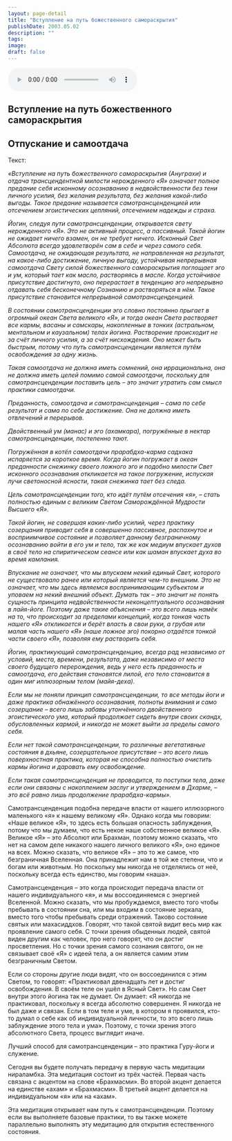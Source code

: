 ```yaml
---
layout: page-detail
title: "Вступление на путь божественного самораскрытия"
publishDate: 2003.05.02
description: ""
tags:
image:
draft: false
---
```


<audio title="2003.05.02 - Вступление на путь божественного самораскрытия.mp3" src="https://filer-api.advayta.org/v1.0/public/files/74172" controls=""></audio>

## **Вступление на путь божественного самораскрытия**
## **Отпускание и самоотдача**
 Текст:

_«Вступление на путь божественного самораскрытия (Ануграхи) и отдача трансцендентной милости нерожденного «Я» означает полное предание себя исконному осознаванию в недвойственности без тени личного усилия, без желания результата, без желания какой-либо выгоды. Такое предание называется самотрансценденцией или отсечением эгоистических цепляний, отсечением надежды и страха._ 

_Йогин, следуя пути самотрансценденции, открывается свету нерожденного «Я». Это не активный процесс, а пассивный. Такой йогин не ожидает ничего взамен, он не требует ничего. Исконный Свет Абсолюта всегда удовлетворён сам в себе и через самого себя. Самоотдача, не ожидающая результата, не направленная на результат, на какое-либо достижение, личную выгоду, устойчивая непрерывная самоотдача Свету силой божественного самораскрытия поглощает эго и ум, который тает как масло, растворяясь в масле. Когда устойчивое присутствие достигнуто, оно перерастает в тенденцию эго непрерывно отдавать себя бесконечному Сознанию и растворяться в нём. Такое присутствие становится непрерывной самотрансценденцией._ 

  
_В состоянии самотрансценденции эго словно постоянно прыгает в огромный океан Света великого «Я», и тогда океан Света растворяет все кармы, васаны и самскары, накопленные в тонких (астральном, ментальном и каузальном) телах йогина. Растворение происходит не за счёт личного усилия, а за счёт нисхождения. Оно может быть быстрым, потому что путь самотрансценденции является путём освобождения за одну жизнь._ 

  
_Такая самоотдача не должна иметь сомнений, она иррациональна, она не должна иметь целей помимо самой самоотдачи, поскольку для самотрансценденции поставить цель – это значит утратить сам смысл практики самоотдачи._ 

 _Преданность, самоотдача и самотрансценденция – сама по себе результат и сама по себе достижение. Она не должна иметь отвлечений и перерывов._ 

 _Двойственный ум (манас) и эго (ахамкара), погружённые в нектар самотрансценденции, постепенно тают._ 

 _Погружённая в котёл самоотдачи прарабдха-карма садхака испаряется за короткое время. Когда йогин погружает в океан преданности снежинку своего ложного эго и подобно милости Свет исконного осознавания откликается на такое погружение, испуская лучи светоносной ясности, такая снежинка тает без следа._ 

 _Цель самотрансценденции того, кто идёт путём отсечения «я», – стать полностью единым с великим Светом Саморождённой Мудрости Высшего «Я»._ 

  
_Такой йогин, не совершая каких-либо усилий, через практику созерцания приводит себя в совершенно пассивное, распахнутое и восприимчивое состояние и позволяет данному безграничному осознаванию войти в его ум и тело, так же как медиум впускает духов в своё тело на спиритическом сеансе или как шаман впускает духа во время камлания._ 

  
_Впускание не означает, что мы впускаем некий единый Свет, которого не существовало ранее или который является чем-то внешним. Это не означает, что мы здесь являемся воспринимающим субъектом и уповаем на некий внешний объект. Думать так – это значит не понять сущность принципа недвойственности неконцептуального осознавания в лайя-йоге. Поэтому даже такие объяснения – это всего лишь намёк на то, что происходит за пределами концепций, когда тонкая часть нашего «Я» откликается и берёт власть в свои руки, а грубая или малая часть нашего «Я» (наше ложное эго) покорно отдаётся тонкой части своего «Я», позволяя ему растворить себя._ 

  
 _Йогин, практикующий самотрансценденцию, всегда рад независимо от условий, места, времени, результата, даже независимо от места своего будущего перерождения, ведь у него есть преданность и самоотдача, его действия становятся лилой, его тело становится в один миг иллюзорным телом (майя-деха)._ 

  
 _Если мы не поняли принцип самотрансценденции, то все методы йоги и даже практика обнажённого осознавания, полноты внимания и само созерцание – всего лишь забавы утончённого двойственного эгоистического ума, который продолжает сидеть внутри своих скандх, обусловленных кармой, и никогда не может выйти за пределы самого себя._ 

  
 _Если нет такой самотрансценденции, то различные вегетативные состояния в дхьяне, созерцательное присутствие – это всего лишь поверхностная практика, которая не способна полностью очистить кармы йогина и даровать ему освобождение._ 

  
 _Если такая самотрансценденция не проводится, то поступки тела, даже если они связаны с накоплением заслуг и утверждением в Дхарме, – это всё равно лишь продолжение прарабдха-кармы»._ 

  
 Самотрансценденция подобна передаче власти от нашего иллюзорного маленького «я» к нашему великому «Я». Однако когда мы говорим: «Наше великое «Я», то здесь есть большая опасность заблуждения, потому что мы думаем, что есть некое наше собственное великое «Я». Великое «Я» – это Абсолют или Брахман, поэтому можно сказать, что нет на самом деле никакого нашего личного великого «Я», оно единое на всех. Можно сказать, что великое «Я» – это то же самое, что безграничная Вселенная. Она принадлежит нам в той же степени, что и богам или животным. Но поскольку мы никогда не отделялись от неё, поскольку всегда есть единство, мы говорим «наша».

  
 Самотрансценденция – это когда происходит передача власти от нашего индивидуального «я», и мы воссоединяемся с энергией Вселенной. Можно сказать, что мы пробуждаемся, вместо того чтобы пребывать в состоянии сна, или мы входим в состояние зеркала, вместо того чтобы пребывать среди отражений. Таково состояние святых или махасиддхов. Говорят, что такой святой видит весь мир как проявление самого себя. С точки зрения обыденных людей, святой виден другим как человек, про него говорят, что он достиг просветления. Но с точки зрения самого сознания святого, он не связывает своё «Я» с идеей тела, а он является самим этим безграничным Светом.

  
 Если со стороны другие люди видят, что он воссоединился с этим Светом, то говорят: «Практиковал двенадцать лет и достиг освобождения. В своём теле он ушёл в Ясный Свет». Но сам Свет внутри этого йогина так не думает. Он думает: «Я никогда не практиковал, поскольку я всегда абсолютно совершенен. Я никогда не был даже и связан. Если в том теле и уме, в котором я проявился, кто-то думал о себе как об индивидуальной личности, то это всего лишь заблуждение этого тела и ума». Поэтому, с точки зрения этого абсолютного Света, процесс выглядит иначе.

  
 Лучший способ для самотрансценденции – это практика Гуру-йоги и служение.

  
 Сегодня вы будете получать передачу в первую часть медитации нираламбха. Эта медитация состоит из трёх частей. Первая часть связана с акцентом на слове «Брахмасми». Во второй акцент делается на единстве «ахам» и «Брахмасми». В третьей акцент делается на индивидуальном «я» или на «ахам».

  
 Эта медитация открывает нам путь к самотрансценденции. Поэтому если вы выполняете базовые практики, то вы также можете параллельно выполнять эту медитацию для открытия естественного состояния.
  
  
